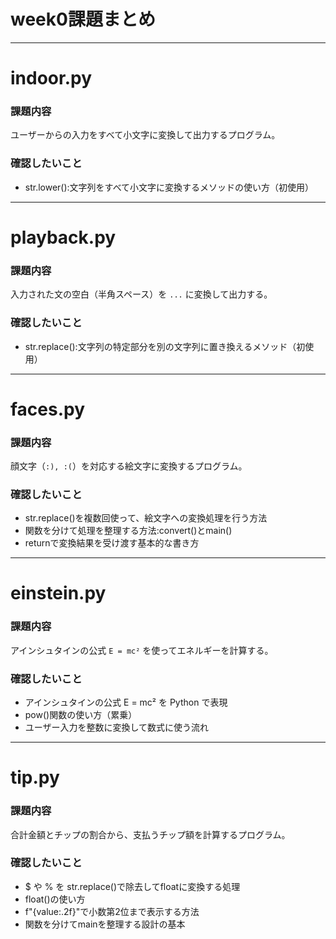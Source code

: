 # week0課題まとめ
---
# indoor.py
### 課題内容
ユーザーからの入力をすべて小文字に変換して出力するプログラム。
### 確認したいこと
- str.lower():文字列をすべて小文字に変換するメソッドの使い方（初使用）
---
# playback.py
### 課題内容  
入力された文の空白（半角スペース）を `...` に変換して出力する。
### 確認したいこと
- str.replace():文字列の特定部分を別の文字列に置き換えるメソッド（初使用）
---
# faces.py
### 課題内容  
顔文字（`:), :(`）を対応する絵文字に変換するプログラム。
### 確認したいこと
- str.replace()を複数回使って、絵文字への変換処理を行う方法
- 関数を分けて処理を整理する方法:convert()とmain()
- returnで変換結果を受け渡す基本的な書き方
---
# einstein.py
### 課題内容  
アインシュタインの公式 `E = mc²` を使ってエネルギーを計算する。
### 確認したいこと
- アインシュタインの公式 E = mc² を Python で表現
- pow()関数の使い方（累乗）
- ユーザー入力を整数に変換して数式に使う流れ
---
# tip.py
### 課題内容  
合計金額とチップの割合から、支払うチップ額を計算するプログラム。
### 確認したいこと
- $ や % を str.replace()で除去してfloatに変換する処理
- float()の使い方
- f"{value:.2f}"で小数第2位まで表示する方法
- 関数を分けてmainを整理する設計の基本
